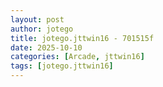 ```yaml
---
layout: post
author: jotego
title: jotego.jttwin16 - 701515f
date: 2025-10-10
categories: [Arcade, jttwin16]
tags: [jotego.jttwin16]
---
```


